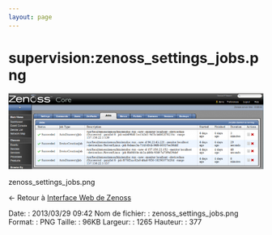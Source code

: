 ```yaml
---
layout: page
---
```


supervision:zenoss\_settings\_jobs.png
======================================

[![zenoss\_settings\_jobs.png](../../assets/media/supervision/zenoss_settings_jobs.png@cache=&w=900&h=268 "zenoss_settings_jobs.png")](../../assets/media/supervision/zenoss_settings_jobs.png@cache= "Afficher le fichier original")

zenoss\_settings\_jobs.png

← Retour à [Interface Web de
Zenoss](../../zenoss/zenoss-interface.html "zenoss:zenoss-interface")

Date:
:   2013/03/29 09:42
Nom de fichier:
:   zenoss\_settings\_jobs.png
Format:
:   PNG
Taille:
:   96KB
Largeur:
:   1265
Hauteur:
:   377

